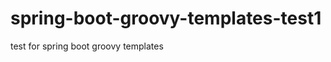 spring-boot-groovy-templates-test1
==================================

test for spring boot groovy templates
